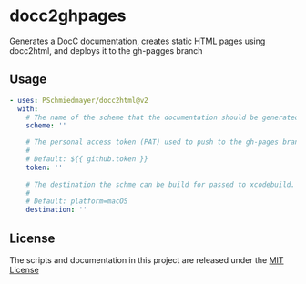 # docc2ghpages

Generates a DocC documentation, creates static HTML pages using docc2html, and deploys it to the gh-pagges branch

## Usage

<!-- start usage -->
```yaml
- uses: PSchmiedmayer/docc2html@v2
  with:
    # The name of the scheme that the documentation should be generated for passed to xcodebuild.
    scheme: ''

    # The personal access token (PAT) used to push to the gh-pages branch.
    #
    # Default: ${{ github.token }}
    token: ''
  
    # The destination the schme can be build for passed to xcodebuild.
    # 
    # Default: platform=macOS
    destination: ''
```
<!-- end usage -->

## License

The scripts and documentation in this project are released under the [MIT License](LICENSE)
